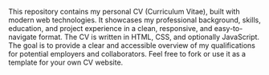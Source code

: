 This repository contains my personal CV (Curriculum Vitae), built with modern web technologies. It showcases my professional background, skills, education, and project experience in a clean, responsive, and easy-to-navigate format.
The CV is written in HTML, CSS, and optionally JavaScript. The goal is to provide a clear and accessible overview of my qualifications for potential employers and collaborators.
Feel free to fork or use it as a template for your own CV website.
